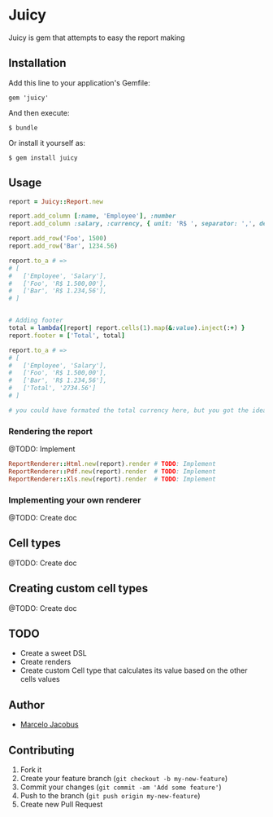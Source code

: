 # Juicy

Juicy is gem that attempts to easy the report making

## Installation

Add this line to your application's Gemfile:

    gem 'juicy'

And then execute:

    $ bundle

Or install it yourself as:

    $ gem install juicy

## Usage

```ruby
report = Juicy::Report.new

report.add_column [:name, 'Employee'], :number
report.add_column :salary, :currency, { unit: 'R$ ', separator: ',', delimiter: '.' }

report.add_row('Foo', 1500)
report.add_row('Bar', 1234.56)

report.to_a # =>
# [
#   ['Employee', 'Salary'],
#   ['Foo', 'R$ 1.500,00'],
#   ['Bar', 'R$ 1.234,56'],
# ]


# Adding footer
total = lambda{|report| report.cells(1).map(&:value).inject(:+) }
report.footer = ['Total', total]

report.to_a # =>
# [
#   ['Employee', 'Salary'],
#   ['Foo', 'R$ 1.500,00'],
#   ['Bar', 'R$ 1.234,56'],
#   ['Total', '2734.56']
# ]

# you could have formated the total currency here, but you got the idea

```

### Rendering the report
@TODO: Implement

```ruby
ReportRenderer::Html.new(report).render # TODO: Implement
ReportRenderer::Pdf.new(report).render  # TODO: Implement
ReportRenderer::Xls.new(report).render  # TODO: Implement
```

### Implementing your own renderer
@TODO: Create doc

## Cell types
@TODO: Create doc

## Creating custom cell types
@TODO: Create doc

## TODO
- Create a sweet DSL
- Create renders
- Create custom Cell type that calculates its value based on the other cells values

## Author
- [Marcelo Jacobus](https://github.com/mjacobus)


## Contributing

1. Fork it
2. Create your feature branch (`git checkout -b my-new-feature`)
3. Commit your changes (`git commit -am 'Add some feature'`)
4. Push to the branch (`git push origin my-new-feature`)
5. Create new Pull Request
